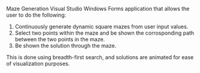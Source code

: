 Maze Generation Visual Studio Windows Forms application that allows the user to do the following:
  1. Continuously generate dynamic square mazes from user input values.
  2. Select two points within the maze and be shown the corrosponding path between the two points in the maze.
  3. Be shown the solution through the maze.

This is done using breadth-first search, and solutions are animated for ease of visualization purposes.
